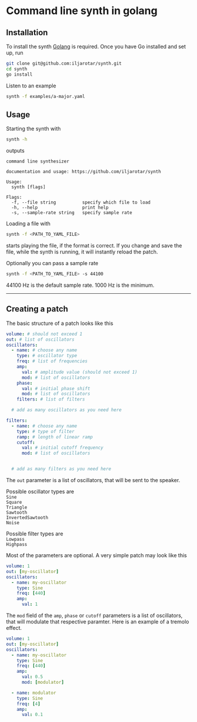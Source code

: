 # Command line synth in golang

## Installation

To install the synth [Golang](https://go.dev/doc/install) is required. Once you have Go installed and set up, run

```bash
git clone git@github.com:iljarotar/synth.git
cd synth
go install
```

Listen to an example

```bash
synth -f examples/a-major.yaml
```

## Usage

Starting the synth with

```bash
synth -h
```

outputs

```
command line synthesizer

documentation and usage: https://github.com/iljarotar/synth

Usage:
  synth [flags]

Flags:
  -f, --file string          specify which file to load
  -h, --help                 print help
  -s, --sample-rate string   specify sample rate
```

Loading a file with

```bash
synth -f <PATH_TO_YAML_FILE>
```

starts playing the file, if the format is correct. If you change and save the file, while the synth is running, it will instantly reload the patch.

Optionally you can pass a sample rate

```bash
synth -f <PATH_TO_YAML_FILE> -s 44100
```

44100 Hz is the default sample rate. 1000 Hz is the minimum.

---

## Creating a patch

The basic structure of a patch looks like this

```yaml
volume: # should not exceed 1
out: # list of oscillators
oscillators:
  - name: # choose any name
    type: # oscillator type
    freq: # list of frequencies
    amp:
      val: # amplitude value (should not exceed 1)
      mod: # list of oscillators
    phase:
      val: # initial phase shift
      mod: # list of oscillators
    filters: # list of filters

  # add as many oscillators as you need here

filters:
  - name: # choose any name
    type: # type of filter
    ramp: # length of linear ramp
    cutoff:
      val: # initial cutoff frequency
      mod: # list of oscillators


  # add as many filters as you need here
```

The `out` parameter is a list of oscillators, that will be sent to the speaker.

Possible oscillator types are  
`Sine`  
`Square`  
`Triangle`  
`Sawtooth`  
`InvertedSawtooth`  
`Noise`

Possible filter types are  
`Lowpass`  
`Highpass`

Most of the parameters are optional. A very simple patch may look like this

```yaml
volume: 1
out: [my-oscillator]
oscillators:
  - name: my-oscillator
    type: Sine
    freq: [440]
    amp:
      val: 1
```

The `mod` field of the `amp`, `phase` or `cutoff` parameters is a list of oscillators, that will modulate that respective paramter. Here is an example of a tremolo effect.

```yaml
volume: 1
out: [my-oscillator]
oscillators:
  - name: my-oscillator
    type: Sine
    freq: [440]
    amp:
      val: 0.5
      mod: [modulator]

  - name: modulator
    type: Sine
    freq: [4]
    amp:
      val: 0.1
```
